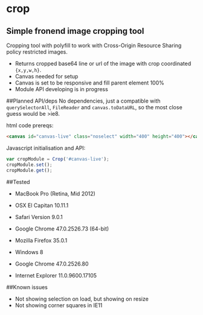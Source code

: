 # crop
## Simple fronend image cropping tool
Cropping tool with polyfill to work with Cross-Origin Resource Sharing policy restricted images.

- Returns cropped base64 line or url of the image with crop coordinated `{x,y,w,h}`.
- Canvas needed for setup
- Canvas is set to be responsive and fill parent element 100%
- Module API developing is in progress


##Planned API/deps
No dependencies, just a compatible with `querySelectorAll`, `FileReader` and `canvas.toDataURL`,
so the most close guess would be >ie8.

html code prereqs:

```html
<canvas id="canvas-live" class="noselect" width="400" height="400"></canvas>
```

Javascript initialisation and API:
```javascript
var cropModule = Crop('#canvas-live');
cropModule.set();
cropModule.get();
```

##Tested
- MacBook Pro (Retina, Mid 2012)
- OSX El Capitan 10.11.1
- Safari Version 9.0.1
- Google Chrome 47.0.2526.73 (64-bit)
- Mozilla Firefox 35.0.1

- Windows 8
- Google Chrome 47.0.2526.80 
- Internet Explorer 11.0.9600.17105 

##Known issues
- Not showing selection on load, but showing on resize
- Not showing corner squares in IE11